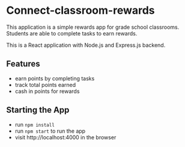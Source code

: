 # Connect-classroom-rewards

This application is a simple rewards app for grade school classrooms. Students are able to complete tasks to earn rewards.

This is a React application with Node.js and Express.js backend. 

## Features
- earn points by completing tasks
- track total points earned
- cash in points for rewards

## Starting the App
- run `npm install`
- run `npm start` to run the app
- visit http://localhost:4000 in the browser

